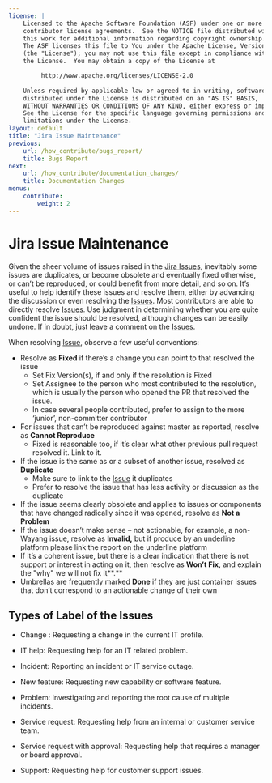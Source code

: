 ```yaml
---
license: |
    Licensed to the Apache Software Foundation (ASF) under one or more
    contributor license agreements.  See the NOTICE file distributed with
    this work for additional information regarding copyright ownership.
    The ASF licenses this file to You under the Apache License, Version 2.0
    (the "License"); you may not use this file except in compliance with
    the License.  You may obtain a copy of the License at

         http://www.apache.org/licenses/LICENSE-2.0
    
    Unless required by applicable law or agreed to in writing, software
    distributed under the License is distributed on an "AS IS" BASIS,
    WITHOUT WARRANTIES OR CONDITIONS OF ANY KIND, either express or implied.
    See the License for the specific language governing permissions and
    limitations under the License.
layout: default
title: "Jira Issue Maintenance"
previous:
    url: /how_contribute/bugs_report/
    title: Bugs Report
next:
    url: /how_contribute/documentation_changes/
    title: Documentation Changes
menus:
    contribute:
        weight: 2
---
```

# Jira Issue Maintenance

Given the sheer volume of issues raised in the [Jira Issues](https://issues.apache.org/jira/projects/WAYANG/issues), inevitably some issues are duplicates, or become obsolete and eventually fixed otherwise, or can’t be reproduced, or could benefit from more detail, and so on. It’s useful to help identify these issues and resolve them, either by advancing the discussion or even resolving the [Issues](https://issues.apache.org/jira/projects/WAYANG/issues). Most contributors are able to directly resolve [Issues](https://issues.apache.org/jira/projects/WAYANG/issues). Use judgment in determining whether you are quite confident the issue should be resolved, although changes can be easily undone. If in doubt, just leave a comment on the [Issues](https://issues.apache.org/jira/projects/WAYANG/issues).

When resolving [Issue](https://issues.apache.org/jira/projects/WAYANG/issues), observe a few useful conventions:

* Resolve as **Fixed** if there’s a change you can point to that resolved the issue
    * Set Fix Version\(s\), if and only if the resolution is Fixed
    * Set Assignee to the person who most contributed to the resolution, which is usually the person who opened the PR that resolved the issue.
    * In case several people contributed, prefer to assign to the more ‘junior’, non-committer contributor
* For issues that can’t be reproduced against master as reported, resolve as **Cannot Reproduce**
    * Fixed is reasonable too, if it’s clear what other previous pull request resolved it. Link to it.
* If the issue is the same as or a subset of another issue, resolved as **Duplicate**
    * Make sure to link to the [Issue](https://issues.apache.org/jira/projects/WAYANG/issues) it duplicates
    * Prefer to resolve the issue that has less activity or discussion as the duplicate
* If the issue seems clearly obsolete and applies to issues or components that have changed radically since it was opened, resolve as **Not a Problem**
* If the issue doesn’t make sense – not actionable, for example, a non-Wayang issue, resolve as **Invalid,** but if produce by an underline platform please link the report on the underline platform
* If it’s a coherent issue, but there is a clear indication that there is not support or interest in acting on it, then resolve as **Won’t Fix,** and explain the "why" we will not fix it**.**
* Umbrellas are frequently marked **Done** if they are just container issues that don’t correspond to an actionable change of their own

## Types of Label of the Issues


* Change : Requesting a change in the current IT profile.

* IT help: Requesting help for an IT related problem.

* Incident: Reporting an incident or IT service outage.

* New feature: Requesting new capability or software feature.

* Problem: Investigating and reporting the root cause of multiple incidents.

* Service request: Requesting help from an internal or customer service team.

* Service request with approval: Requesting help that requires a manager or board approval.

* Support: Requesting help for customer support issues. 